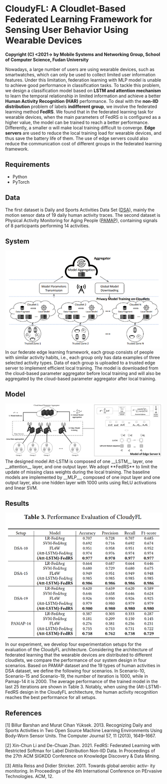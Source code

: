 # CloudyFL: A Cloudlet-Based Federated Learning Framework for Sensing User Behavior Using Wearable Devices
**Copyright (C) <2021-> by Mobile Systems and Networking Group, School of Computer Science, Fudan University**

Nowadays, a large number of users are using wearable devices, such as smartwatches, which can only be used to collect limited user information features. Under this limitation, federation learning with MLP model is unable to achieve good performance in classification tasks. To tackle this problem, we design a classification model based on **LSTM and attention mechanism** to learn the temporal relationship in limited information and achieve a better **Human Activity Recognition (HAR)** performance. To deal with the **non-IID distribution** problem of labels **indifferent group**, we involve the federated learning method **FedRS**. We found that in the federated learning task for wearable devices, when the main parameters of FedRS α is configured as a higher value, the model can be trained to reach a better performance. Differently, a smaller α will make local training difficult to converge. **Edge servers** are used to reduce the local training load for wearable devices, and thus save the battery life of them. The use of edge servers could also reduce the communication cost of different groups in the federated learning framework. 



## Requirements

+ Python
+ PyTorch



## Data

The first dataset is Daily and Sports Activities Data Set ([DSA](https://archive.ics.uci.edu/ml/datasets/Daily+and+Sports+Activities)),  mainly the motion sensor data of 19 daily human activity traces.
The second dataset is Physical Activity Monitoring for Aging People ([PAMAP](http://www.pamap.org/index.html)), containing signals of 8 participants performing 14 activities.



## System

<img src="https://github.com/rhqaq/Federated-Edge-Learning-on-Wearable-Devices/blob/main/figures/system.png"  />
In our federate edge learning framework, each group consists of people with similar activity habits, i.e., each group only has data examples of three selected activity types. Data of each group is uploaded to a trusted edge server to implement efficient local training. The model is downloaded from the cloud-based parameter aggregator before local training and will also be aggregated by the cloud-based parameter aggregator after local training.



## Model

<img src="https://github.com/rhqaq/Federated-Edge-Learning-on-Wearable-Devices/blob/main/figures/wearableFLSys-alls.png"  />
The designed model Att-LSTM is composed of one __LSTM__ layer, one __attention__ layer, and one output layer. We adopt **FedRS** to limit the update of missing class weights during the local training. 
The baseline models are implemented by __MLP__, composed of one input layer and one output layer, also one hidden layer with 1000 units using ReLU activations and linear SVM.



## Results

<img src="https://github.com/rhqaq/Federated-Edge-Learning-on-Wearable-Devices/blob/main/figures/result.jpg" />
In our experiment, we develop four experimentation setups for the evaluation of the CloudyFL architecture. Considering the architecture of federated learning that the wearable devices are distributed to different cloudlets, we compare the performance of our system design in four scenarios. Based on PAMAP dataset and the 19 types of human activities in DSA dataset, we define the following four scenarios. 
In Scenario-10, Scenario-15 and Scenario-19, the number of iteration is 1000, while in Pamap-14 it is 2000. 
The average performance of the trained model in the last 25 iterations are shown in Table 3. Notably, when using the (Att-LSTM)-FedRS design in the CloudyFL architecture, the human activity recognition reaches the best performance for all setups.


## References

[1] Billur Barshan and Murat Cihan Yüksek. 2013. Recognizing Daily and Sports Activities in Two Open Source Machine Learning Environments Using Body-Worn Sensor Units. The Computer Journal 57, 11 (2013), 1649–1667. 

[2] Xin-Chun Li and De-Chuan Zhan. 2021. FedRS: Federated Learning with Restricted Softmax for Label Distribution Non-IID Data. In Proceedings of the 27th ACM SIGKDD Conference on Knowledge Discovery & Data Mining.

[3] Attila Reiss and Didier Stricker. 2011. Towards global aerobic activ- ity monitoring. In Proceedings of the 4th International Conference on PErvasive Technologies. ACM, 12. 
